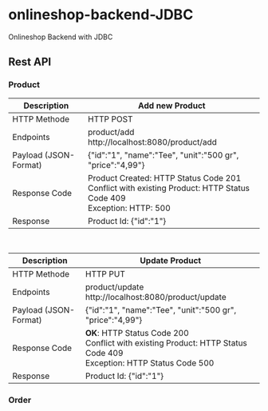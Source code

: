 # onlineshop-backend-JDBC
Onlineshop Backend with JDBC


## Rest API

### Product

| Description  | Add new Product |
| ------------- | ------------- |
| HTTP Methode  | HTTP POST  |
| Endpoints | product/add <br> http://localhost:8080/product/add|
| Payload (JSON-Format) | {"id":"1", "name":"Tee", "unit":"500 gr", "price":"4,99"}  |
| Response Code | Product Created: HTTP Status Code 201 <br> Conflict with existing Product: HTTP Status Code 409 <br> Exception: HTTP: 500  |
| Response | Product Id: {"id":"1"} |

<br>

| Description  | Update Product |
| ------------- | ------------- |
| HTTP Methode  | HTTP PUT  |
| Endpoints | product/update <br> http://localhost:8080/product/update|
| Payload (JSON-Format) | {"id":"1", "name":"Tee", "unit":"500 gr", "price":"4,99"}  |
| Response Code | **OK**: HTTP Status Code 200 <br> Conflict with existing Product: HTTP Status Code 409 <br> Exception: HTTP Status Code 500  |
| Response | Product Id: {"id":"1"} |


### Order

